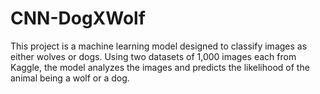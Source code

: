 # CNN-DogXWolf
This project is a machine learning model designed to classify images as either wolves or dogs. Using two datasets of 1,000 images each from Kaggle, the model analyzes the images and predicts the likelihood of the animal being a wolf or a dog.
